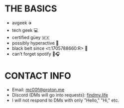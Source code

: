 # THE BASICS

- avgeek ✈️
- tech geek 💻
- certified güey 🇲🇽
- possibly hyperactive 🤪
- black belt since <t:1705788660:R> 🥋
- can’t forget spotify 💪🎧

# CONTACT INFO

- Email: [mc00f@proton.me](mailto:mc00f@proton.me)
- Discord (DMs will go into requests): [findmy.life](https://discord.com/users/764596308459257937)
- I will not respond to DMs with only "Hello," "Hi," etc.
<!---
1quackers1/1quackers1 is a ✨ special ✨ repository because its `README.md` (this file) appears on your GitHub profile.
You can click the Preview link to take a look at your changes.
--->
